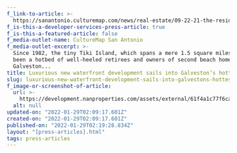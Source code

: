 ```yaml
---
f_link-to-article: >-
  https://sanantonio.culturemap.com/news/real-estate/09-22-21-the-residences-at-tiki-island-galveston-for-sale-nan-properties-sa/
f_is-this-a-developer-services-press-article: true
f_is-this-a-featured-article: false
f_media-outlet-name: CultureMap San Antonio
f_media-outlet-excerpt: >-
  Since 1982, the tiny Tiki Island, which spans a mere 1.5 square miles, has
  been a hotbed of well-heeled retirees and owners of second beach homes in
  Galveston...
title: Luxurious new waterfront development sails into Galveston’s hottest island
slug: luxurious-new-waterfront-development-sails-into-galvestons-hottest-island
f_image-or-screenshot-of-article:
  url: >-
    https://development.nanproperties.com/assets/external/61f4a1c77f6caa3ba6820517_screen20shot202022-01-2120at2010.04.08%20AM.png
  alt: null
updated-on: "2022-01-29T02:09:17.601Z"
created-on: "2022-01-29T02:09:17.601Z"
published-on: "2022-01-29T02:19:28.834Z"
layout: "[press-articles].html"
tags: press-articles
---
```

